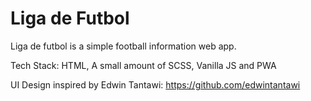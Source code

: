 # Liga de Futbol
Liga de futbol is a simple football information web app.

Tech Stack: HTML, A small amount of SCSS, Vanilla JS and PWA

UI Design inspired by Edwin Tantawi: https://github.com/edwintantawi
